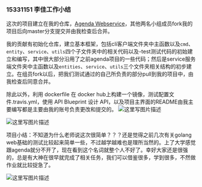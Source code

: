 ﻿### 15331151   李佳工作小结

这次的项目建立在我的仓库，[Agenda Webservice](https://github.com/Tomy-Lee/Agenda-WebService)，其他两名小组成员fork我的项目后向master分支提交并由我检查后合并。

我的贡献有初始化仓库，建立基本框架，包括cli客户端文件夹中主函数以及`cmd`、`entity`、`service`、`utils`四个子文件夹中的相关代码以及-test测试代码的初始建立和编写，其中很大部分沿用了之前agenda项目的一些代码；然后是service服务端文件夹中主函数以及`entities`、`service`、`utils`三个文件夹相关结构的初步建立。在组员fork以后，把我们测试通过的自己所负责的部分pull到我的项目中，由我检查后同意合并。

除此以外，利用 dockerfile 在 docker hub上构建一个镜像，测试配置文件.travis.yml，使用 API Blueprint 设计 API，以及项目主界面的README由我主要编写都是主要由我的账号负责更改和提交的。
![这里写图片描述](http://img.blog.csdn.net/20171211173050695?watermark/2/text/aHR0cDovL2Jsb2cuY3Nkbi5uZXQvcXFfMzM0NTQxMTI=/font/5a6L5L2T/fontsize/400/fill/I0JBQkFCMA==/dissolve/70/gravity/SouthEast)

![这里写图片描述](http://img.blog.csdn.net/20171211173056045?watermark/2/text/aHR0cDovL2Jsb2cuY3Nkbi5uZXQvcXFfMzM0NTQxMTI=/font/5a6L5L2T/fontsize/400/fill/I0JBQkFCMA==/dissolve/70/gravity/SouthEast)

项目小结：不知道为什么老师说这次很简单？？？还是觉得之前几次有关golang web基础的测试比较起来简单一些，不过越学越难也是理所当然的。上了大学感觉跟agenda就分不开了，现在看到这个名词就整个人不好了。幸好大家还是很强的，总是有大神在很早就完成了相关任务，我们可以借鉴很多，学到很多，不然做作业就比较捉急了。

![这里写图片描述](http://img.blog.csdn.net/20171211174241170?watermark/2/text/aHR0cDovL2Jsb2cuY3Nkbi5uZXQvcXFfMzM0NTQxMTI=/font/5a6L5L2T/fontsize/400/fill/I0JBQkFCMA==/dissolve/70/gravity/SouthEast)

